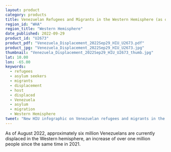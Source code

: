 ```yaml
---
layout: product
category: products
title: Venezuelan Refugees and Migrants in the Western Hemisphere (as of August 2022)
region_id: "WHA" 
region_title: "Western Hemisphere" 
date_published: 2022-09-29
product_id: "U2673"
product_pdf: "Venezuela_Displacement_2022Sep29_HIU_U2673.pdf"
product_jpg: "Venezuela_Displacement_2022Sep29_HIU_U2673.jpg"
thumbnail: "Venezuela_Displacement_2022Sep29_HIU_U2673_thumb.jpg"
lat: 10.00
lon: -65.00
keywords:
  - refugees
  - asylum seekers
  - migrants
  - displacement
  - host
  - displaced
  - Venezuela
  - asylum
  - migration
  - Western Hemisphere
tweet: "New HIU infographic on Venezuelan refugees and migrants in the Western Hemisphere:"
---
```

As of August 2022, approximately six million Venezuelans are currently displaced in the Western hemisphere, an increase of over one million people since the same time in 2021.
